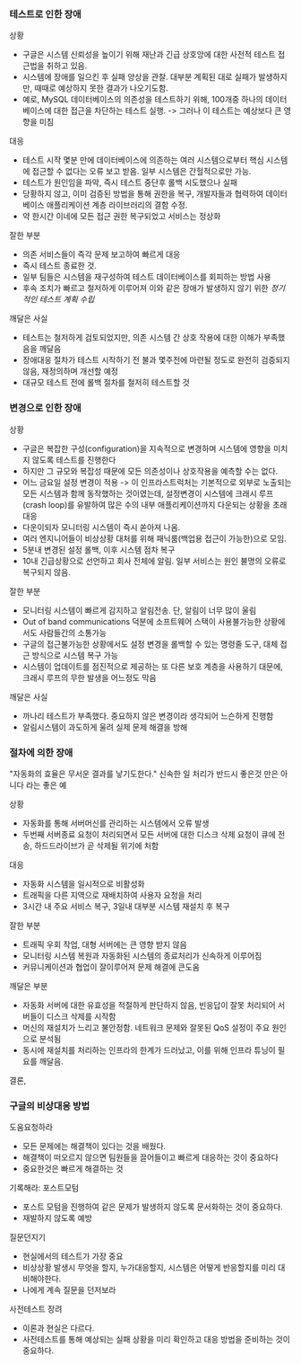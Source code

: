 ### 테스트로 인한 장애
상황
- 구글은 시스템 신뢰성을 높이기 위해 재난과 긴급 상호앙에 대한 사전적 테스트 접근법을 취하고 있음.
- 시스템에 장애를 일으킨 후 실패 양상을 관찰. 대부분 계획된 대로 실패가 발생하지만, 때때로 예상하지 못한 결과가 나오기도함.
- 예로, MySQL 데이터베이스의 의존성을 테스트하기 위해, 100개중 하나의 데이터베이스에 대한 접근을 차단하는 테스트 실행. -> 그러나 이 테스트는 예상보다 큰 영향을 미침

대응
- 테스트 시작 몇분 만에 데이터베이스에 의존하는 여러 시스템으로부터 핵심 시스템에 접근할 수 없다는 오류 보고 받음. 일부 시스템은 간헐적으로만 가능.
- 테스트가 원인임을 파악, 즉시 테스트 중단후 롤백 시도했으나 실패
- 당황하지 않고, 이미 검증된 방법을 통해 권한을 복구, 개발자들과 협력하여 데이터베이스 애플리케이션 계층 라이브러리의 결함 수정.
- 약 한시간 이네에 모든 접근 권한 복구되었고 서비스는 정상화

잘한 부분
- 의존 서비스들이 즉각 문제 보고하여 빠르게 대응
- 즉시 테스트 종료한 것.
- 일부 팀들은 시스템을 재구성하여 테스트 데이터베이스를 회피하는 방법 사용
- 후속 조치가 빠르고 철저하게 이루어져 이와 같은 장애가 발생하지 않기 위한 *정기적인 테스트 계획 수립*

깨달은 사실
- 테스트는 철저하게 검토되었지만, 의존 시스템 간 상호 작용에 대한 이해가 부족했음을 깨달음
- 장애대응 절차가 테스트 시작하기 전 불과 몇주전에 마련될 정도로 완전히 검증되지 않음, 재정의하며 개선할 예정
- 대규모 테스트 전에 롤백 절차를 철저히 테스트할 것

### 변경으로 인한 장애
상황
- 구글은 복잡한 구성(configuration)을 지속적으로 변경하며 시스템에 영향을 미치지 않도록 테스트를 진행한다
- 하지만 그 규모와 복잡성 때문에 모든 의존성이나 상호작용을 예측할 수는 없다.
- 어느 금요일 설정 변경이 적용 ->  이 인프라스트럭처는 기본적으로 외부로 노출되는 모든 시스템과 함께 동작했하는 것이였는데, 설정변경이 시스템에 크래시 루프(crash loop)를 유발하여 많은 수의 내부 애플리케이션까지 다운되는 상황을 초래
대응
- 다운이되자 모니터링 시스템이 즉시 쏟아져 나옴.
- 여러 엔지니어들이 비상상황 대처를 위해 패닉룸(백업용 접근이 가능한)으로 모임.
- 5분내 변경된 설정 롤백, 이후 시스템 점차 복구
- 10내 긴급상황으로 선언하고 회사 전체에 알림. 일부 서비스는 원인 불명의 오류로 복구되지 않음.

잘한 부분
- 모니터링 시스템이 빠르게 감지하고 알림전송. 단, 알림이 너무 많이 울림
- Out of band communications 덕분에 소프트웨어 스택이 사용불가능한 상황에서도 사람들간의 소통가능
- 구글의 접근불가능한 상황에서도 설정 변경을 롤백할 수 있는 명령줄 도구, 대체 접근 방식으로 시스템 복구 가능
- 시스템이 업데이트를 점진적으로 제공하는 또 다른 보호 계층을 사용하기 대문에, 크래시 루프의 무한 발생을 어느정도 막음

깨달은 사실
- 까나리 테스트가 부족했다. 중요하지 않은 변경이라 생각되어 느슨하게 진행함
- 알림시스템이 과도하게 울려 실제 문제 해결을 방해

### 절차에 의한 장애
"자동화의 효율은 무서운 결과를 낳기도한다."
신속한 일 처리가 반드시 좋은것 만은 아니다 라는 좋은 예

상황
- 자동화를 통해 서버머신를 관리하는 시스템에서 오류 발생
- 두번째 서버종료 요청이 처리되면서 모든 서버에 대한 디스크 삭제 요청이 큐에 전송, 하드드라이브가 곧 삭제될 위기에 처함

대응
- 자동화 시스템을 일시적으로 비활성화
- 트래픽을 다른 지역으로 재배치하여 사용자 요청을 처리
- 3시간 내 주요 서비스 복구, 3일내 대부분 시스템 재설치 후 복구

잘한 부분
- 트래픽 우회 작업, 대형 서버에는 큰 영향 받지 않음
- 모니터링 시스템 복원과 자동화된 시스템의 종료처리가 신속하게 이루어짐
- 커뮤니케이션과 협업이 잘이루어져 문제 해결에 큰도움

깨달은 부분
- 자동화 서버에 대한 유효성을 적절하게 판단하지 않음, 빈응답이 잘못 처리되어 서버들이 디스크 삭제를 시작함
- 머신의 재설치가 느리고 불안정함. 네트워크 문제와 잘못된 QoS 설정이 주요 원인으로 분석됨
- 동시에 재설치를 처리하는 인프라의 한계가 드러났고, 이를 위해 인프라 튜닝이 필요를 깨달음.

결론,
### 구글의 비상대응 방법

도움요청하라
- 모든 문제에는 해결책이 있다는 것을  배웠다.
- 해결책이 떠오르지 않으면 팀원들을 끌어들이고 빠르게 대응하는 것이 중요하다
- 중요한것은 빠르게 해결하는 것

기록해라: 포스트모텀
- 포스트 모텀을 진행하여 같은 문제가 발생하지 않도록 문서화하는 것이 중요하다.
- 재발하지 않도록 예방

질문던지기
- 현실에서의 테스트가 가장 중요
- 비상상황 발생시 무엇을 할지, 누가대응할지, 시스템은 어떻게 반응할지를 미리 대비해야한다.
- 나에게 계속 질문을 던저보라

사전테스트 장려
- 이론과 현실은 다르다.
- 사전테스트를 통해 예상되는 실패 상황을 미리 확인하고 대응 방법을 준비하는 것이 중요하다.

